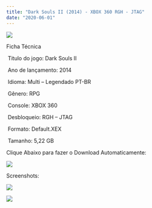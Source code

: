 ```yaml
---
title: "Dark Souls II (2014) - XBOX 360 RGH - JTAG"
date: "2020-06-01"
---
```


![](https://1.bp.blogspot.com/-tliL_xP4eFw/XtWUqEEj-kI/AAAAAAAAJAM/tR3M64wzdVQ8VdwvMah4tyCJvGulp8LKACK4BGAsYHg/s320/dark_souls_ii.jpg)

Ficha Técnica

 Titulo do jogo: Dark Souls II

 Ano de lançamento: 2014

 Idioma: Multi – Legendado PT-BR

 Gênero: RPG

 Console: XBOX 360

 Desbloqueio: RGH – JTAG

 Formato: Default.XEX

 Tamanho: 5,22 GB

Clique Abaixo para fazer o Download Automaticamente:

[![](https://1.bp.blogspot.com/-eNerQjlxWXg/Xsyoy1YwxPI/AAAAAAAAG8o/qs-0XGNQDR4jSn0uGinE3EzKZZ6GoZnEACPcBGAYYCw/s1600/LINK1.png)](https://zee.gl/Q78SKm7)

Screenshots:

[![](https://1.bp.blogspot.com/-qVpzLU95F3c/XtWUqwLWqVI/AAAAAAAAJAQ/R1_9hasbk28XMUco8wvrWekRxFxLmfv-gCK4BGAsYHg/w400-h225/maxresdefault.jpg)](https://1.bp.blogspot.com/-qVpzLU95F3c/XtWUqwLWqVI/AAAAAAAAJAQ/R1_9hasbk28XMUco8wvrWekRxFxLmfv-gCK4BGAsYHg/maxresdefault.jpg)

[![](https://1.bp.blogspot.com/-_RP7z32EPCg/XtWUpdywL_I/AAAAAAAAJAI/6cL5FgsigXQd_mMPIUiK1ptzyf3olcKfwCK4BGAsYHg/w400-h225/2128234-169_darksouls_2_e32013_demo_062413.jpg)](https://1.bp.blogspot.com/-_RP7z32EPCg/XtWUpdywL_I/AAAAAAAAJAI/6cL5FgsigXQd_mMPIUiK1ptzyf3olcKfwCK4BGAsYHg/2128234-169_darksouls_2_e32013_demo_062413.jpg)
